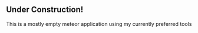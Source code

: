 ## Under Construction!

This is a mostly empty meteor application using my currently preferred tools

